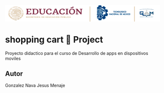 <center>
    <img src="./md/images/ITGAMBanner.png" alt="Itgam Banner">
</center>

 # shopping cart 🛒 Project

 Proyecto didactico para el curso de 
 Desarrollo de apps en dispositivos moviles 

 ## Autor 
 Gonzalez Nava Jesus Menaje 